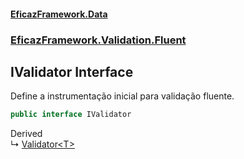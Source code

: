 #### [EficazFramework.Data](EficazFrameworkData.md 'EficazFramework Data')
### [EficazFramework.Validation.Fluent](EficazFrameworkData.md#EficazFramework_Validation_Fluent 'EficazFramework.Validation.Fluent')
## IValidator Interface
Define a instrumentação inicial para validação fluente.  
```csharp
public interface IValidator
```

Derived  
&#8627; [Validator&lt;T&gt;](Validator_T_.md 'EficazFramework.Validation.Fluent.Validator&lt;T&gt;')  
